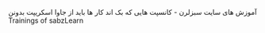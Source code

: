 آموزش های سایت سبزلرن - کانسپت هایی که بک اند کار ها باید از جاوا اسکریپت بدونن
Trainings of sabzLearn
